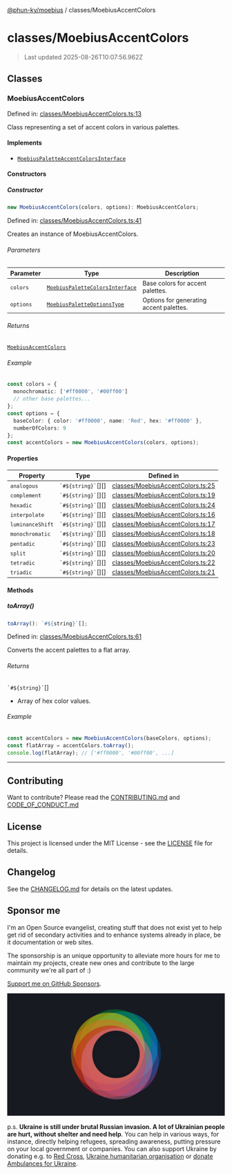 [@phun-ky/moebius](../README.md) / classes/MoebiusAccentColors

# classes/MoebiusAccentColors

> Last updated 2025-08-26T10:07:56.962Z

##

## Classes

### MoebiusAccentColors

Defined in: [classes/MoebiusAccentColors.ts:13](https://github.com/phun-ky/moebius/blob/main/src/classes/MoebiusAccentColors.ts#L13)

Class representing a set of accent colors in various palettes.

#### Implements

- [`MoebiusPaletteAccentColorsInterface`](../types.md#moebiuspaletteaccentcolorsinterface)

#### Constructors

##### Constructor

```ts
new MoebiusAccentColors(colors, options): MoebiusAccentColors;
```

Defined in: [classes/MoebiusAccentColors.ts:41](https://github.com/phun-ky/moebius/blob/main/src/classes/MoebiusAccentColors.ts#L41)

Creates an instance of MoebiusAccentColors.

###### Parameters

| Parameter | Type                                                                         | Description                             |
| --------- | ---------------------------------------------------------------------------- | --------------------------------------- |
| `colors`  | [`MoebiusPaletteColorsInterface`](../types.md#moebiuspalettecolorsinterface) | Base colors for accent palettes.        |
| `options` | [`MoebiusPaletteOptionsType`](../types.md#moebiuspaletteoptionstype)         | Options for generating accent palettes. |

###### Returns

[`MoebiusAccentColors`](#moebiusaccentcolors)

###### Example

```ts
const colors = {
  monochromatic: ['#ff0000', '#00ff00']
  // other base palettes...
};
const options = {
  baseColor: { color: '#ff0000', name: 'Red', hex: '#ff0000' },
  numberOfColors: 9
};
const accentColors = new MoebiusAccentColors(colors, options);
```

#### Properties

| Property                                     | Type                     | Defined in                                                                                                               |
| -------------------------------------------- | ------------------------ | ------------------------------------------------------------------------------------------------------------------------ |
| <a id="analogous"></a> `analogous`           | `` `#${string}` ``\[]\[] | [classes/MoebiusAccentColors.ts:25](https://github.com/phun-ky/moebius/blob/main/src/classes/MoebiusAccentColors.ts#L25) |
| <a id="complement"></a> `complement`         | `` `#${string}` ``\[]\[] | [classes/MoebiusAccentColors.ts:19](https://github.com/phun-ky/moebius/blob/main/src/classes/MoebiusAccentColors.ts#L19) |
| <a id="hexadic"></a> `hexadic`               | `` `#${string}` ``\[]\[] | [classes/MoebiusAccentColors.ts:24](https://github.com/phun-ky/moebius/blob/main/src/classes/MoebiusAccentColors.ts#L24) |
| <a id="interpolate"></a> `interpolate`       | `` `#${string}` ``\[]\[] | [classes/MoebiusAccentColors.ts:16](https://github.com/phun-ky/moebius/blob/main/src/classes/MoebiusAccentColors.ts#L16) |
| <a id="luminanceshift"></a> `luminanceShift` | `` `#${string}` ``\[]\[] | [classes/MoebiusAccentColors.ts:17](https://github.com/phun-ky/moebius/blob/main/src/classes/MoebiusAccentColors.ts#L17) |
| <a id="monochromatic"></a> `monochromatic`   | `` `#${string}` ``\[]\[] | [classes/MoebiusAccentColors.ts:18](https://github.com/phun-ky/moebius/blob/main/src/classes/MoebiusAccentColors.ts#L18) |
| <a id="pentadic"></a> `pentadic`             | `` `#${string}` ``\[]\[] | [classes/MoebiusAccentColors.ts:23](https://github.com/phun-ky/moebius/blob/main/src/classes/MoebiusAccentColors.ts#L23) |
| <a id="split"></a> `split`                   | `` `#${string}` ``\[]\[] | [classes/MoebiusAccentColors.ts:20](https://github.com/phun-ky/moebius/blob/main/src/classes/MoebiusAccentColors.ts#L20) |
| <a id="tetradic"></a> `tetradic`             | `` `#${string}` ``\[]\[] | [classes/MoebiusAccentColors.ts:22](https://github.com/phun-ky/moebius/blob/main/src/classes/MoebiusAccentColors.ts#L22) |
| <a id="triadic"></a> `triadic`               | `` `#${string}` ``\[]\[] | [classes/MoebiusAccentColors.ts:21](https://github.com/phun-ky/moebius/blob/main/src/classes/MoebiusAccentColors.ts#L21) |

#### Methods

##### toArray()

```ts
toArray(): `#${string}`[];
```

Defined in: [classes/MoebiusAccentColors.ts:61](https://github.com/phun-ky/moebius/blob/main/src/classes/MoebiusAccentColors.ts#L61)

Converts the accent palettes to a flat array.

###### Returns

`` `#${string}` ``\[]

- Array of hex color values.

###### Example

```ts
const accentColors = new MoebiusAccentColors(baseColors, options);
const flatArray = accentColors.toArray();
console.log(flatArray); // ['#ff0000', '#00ff00', ...]
```

---

## Contributing

Want to contribute? Please read the [CONTRIBUTING.md](https://github.com/phun-ky/moebius/blob/main/CONTRIBUTING.md) and [CODE_OF_CONDUCT.md](https://github.com/phun-ky/moebius/blob/main/CODE_OF_CONDUCT.md)

## License

This project is licensed under the MIT License - see the [LICENSE](https://github.com/phun-ky/moebius/blob/main/LICENSE) file for details.

## Changelog

See the [CHANGELOG.md](https://github.com/phun-ky/moebius/blob/main/CHANGELOG.md) for details on the latest updates.

## Sponsor me

I'm an Open Source evangelist, creating stuff that does not exist yet to help get rid of secondary activities and to enhance systems already in place, be it documentation or web sites.

The sponsorship is an unique opportunity to alleviate more hours for me to maintain my projects, create new ones and contribute to the large community we're all part of :)

[Support me on GitHub Sponsors](https://github.com/sponsors/phun-ky).

![logo](https://github.com/phun-ky/moebius/blob/main/public/images/logo/logo-ring.png?raw=true)

p.s. **Ukraine is still under brutal Russian invasion. A lot of Ukrainian people are hurt, without shelter and need help**. You can help in various ways, for instance, directly helping refugees, spreading awareness, putting pressure on your local government or companies. You can also support Ukraine by donating e.g. to [Red Cross](https://www.icrc.org/en/donate/ukraine), [Ukraine humanitarian organisation](https://savelife.in.ua/en/donate-en/#donate-army-card-weekly) or [donate Ambulances for Ukraine](https://www.gofundme.com/f/help-to-save-the-lives-of-civilians-in-a-war-zone).
